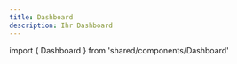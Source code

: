```yaml
---
title: Dashboard
description: Ihr Dashboard
---
```


import { Dashboard } from 'shared/components/Dashboard'

<Dashboard />
